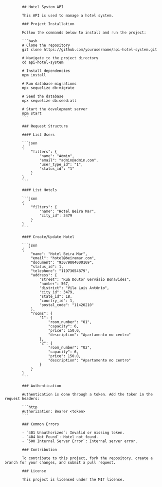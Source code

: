             ## Hotel System API

            This API is used to manage a hotel system.

            ### Project Installation

            Follow the commands below to install and run the project:

            ```bash
            # Clone the repository
            git clone https://github.com/yourusername/api-hotel-system.git

            # Navigate to the project directory
            cd api-hotel-system

            # Install dependencies
            npm install

            # Run database migrations
            npx sequelize db:migrate

            # Seed the database
            npx sequelize db:seed:all

            # Start the development server
            npm start
            ```

            ### Request Structure

            #### List Users

            ```json
            {
                "filters": {
                    "name": "Admin",
                    "email": "admin@admin.com",
                    "user_type_id": "1",
                    "status_id": "1"
                }
            }
            ```

            #### List Hotels

            ```json
            {
                "filters": {
                    "name": "Hotel Beira Mar",
                    "city_id": 3479
                }
            }
            ```

            #### Create/Update Hotel

            ```json
            {
                "name": "Hotel Beira Mar",
                "email": "hotel@beiramar.com",
                "document": "93079804000109",
                "status_id": 1,
                "telephone": "11973654879",
                "address": {
                    "street": "Rua Doutor Gervásio Bonavides",
                    "number": 567,
                    "district": "Vila Luis Antônio",
                    "city_id": 3479,
                    "state_id": 18,
                    "country_id": 1,
                    "postal_code": "11420210"
                },
                "rooms": {
                    "1": {
                        "room_number": "01",
                        "capacity": 6,
                        "price": 150.0,
                        "description": "Apartamento no centro"
                    },
                    "2": {
                        "room_number": "02",
                        "capacity": 6,
                        "price": 150.0,
                        "description": "Apartamento no centro"
                    }
                }
            }
            ```

            ### Authentication

            Authentication is done through a token. Add the token in the request headers:

            ```http
            Authorization: Bearer <token>
            ```

            ### Common Errors

            - `401 Unauthorized`: Invalid or missing token.
            - `404 Not Found`: Hotel not found.
            - `500 Internal Server Error`: Internal server error.

            ### Contribution

            To contribute to this project, fork the repository, create a branch for your changes, and submit a pull request.

            ### License

            This project is licensed under the MIT license.
